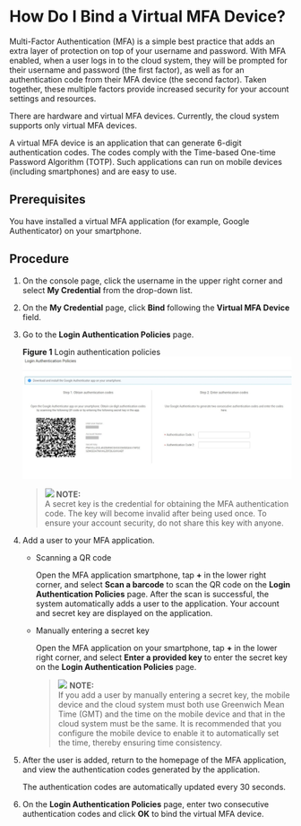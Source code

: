 # How Do I Bind a Virtual MFA Device?<a name="iam_01_0003"></a>

Multi-Factor Authentication \(MFA\) is a simple best practice that adds an extra layer of protection on top of your username and password. With MFA enabled, when a user logs in to the cloud system, they will be prompted for their username and password \(the first factor\), as well as for an authentication code from their MFA device \(the second factor\). Taken together, these multiple factors provide increased security for your account settings and resources.

There are hardware and virtual MFA devices. Currently, the cloud system supports only virtual MFA devices.

A virtual MFA device is an application that can generate 6-digit authentication codes. The codes comply with the Time-based One-time Password Algorithm \(TOTP\). Such applications can run on mobile devices \(including smartphones\) and are easy to use.

## Prerequisites<a name="section62446212165914"></a>

You have installed a virtual MFA application \(for example, Google Authenticator\) on your smartphone.

## Procedure<a name="section27800412164913"></a>

1.  On the console page, click the username in the upper right corner and select  **My Credential**  from the drop-down list.
2.  On the  **My Credential**  page, click  **Bind**  following the  **Virtual MFA Device**  field.
3.  Go to the  **Login Authentication Policies**  page.

    **Figure  1**  Login authentication policies<a name="fig10871059153117"></a>  
    ![](figures/login-authentication-policies.jpg "login-authentication-policies")

    >![](/images/icon-note.gif) **NOTE:**   
    >A secret key is the credential for obtaining the MFA authentication code. The key will become invalid after being used once. To ensure your account security, do not share this key with anyone.  

4.  Add a user to your MFA application.
    -   Scanning a QR code

        Open the MFA application smartphone, tap  **+**  in the lower right corner, and select  **Scan a barcode**  to scan the QR code on the  **Login Authentication Policies**  page. After the scan is successful, the system automatically adds a user to the application. Your account and secret key are displayed on the application.

    -   Manually entering a secret key

        Open the MFA application on your smartphone, tap  **+**  in the lower right corner, and select  **Enter a provided key**  to enter the secret key on the  **Login Authentication Policies**  page.

        >![](/images/icon-note.gif) **NOTE:**   
        >If you add a user by manually entering a secret key, the mobile device and the cloud system must both use Greenwich Mean Time \(GMT\) and the time on the mobile device and that in the cloud system must be the same. It is recommended that you configure the mobile device to enable it to automatically set the time, thereby ensuring time consistency.  


5.  After the user is added, return to the homepage of the MFA application, and view the authentication codes generated by the application.

    The authentication codes are automatically updated every 30 seconds.

6.  On the  **Login Authentication Policies**  page, enter two consecutive authentication codes and click  **OK**  to bind the virtual MFA device.

